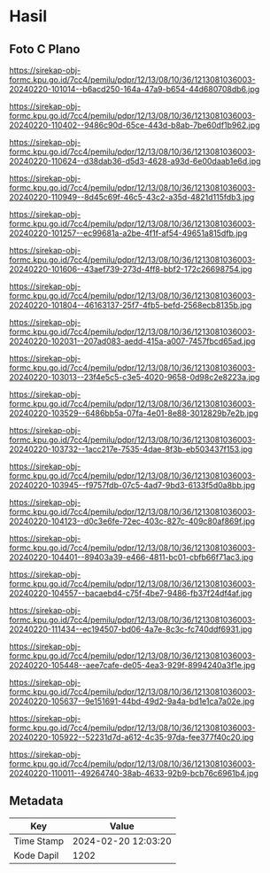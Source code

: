 # Hasil

## Foto C Plano

https://sirekap-obj-formc.kpu.go.id/7cc4/pemilu/pdpr/12/13/08/10/36/1213081036003-20240220-101014--b6acd250-164a-47a9-b654-44d680708db6.jpg

https://sirekap-obj-formc.kpu.go.id/7cc4/pemilu/pdpr/12/13/08/10/36/1213081036003-20240220-110402--9486c90d-65ce-443d-b8ab-7be60df1b962.jpg

https://sirekap-obj-formc.kpu.go.id/7cc4/pemilu/pdpr/12/13/08/10/36/1213081036003-20240220-110624--d38dab36-d5d3-4628-a93d-6e00daab1e6d.jpg

https://sirekap-obj-formc.kpu.go.id/7cc4/pemilu/pdpr/12/13/08/10/36/1213081036003-20240220-110949--8d45c69f-46c5-43c2-a35d-4821d115fdb3.jpg

https://sirekap-obj-formc.kpu.go.id/7cc4/pemilu/pdpr/12/13/08/10/36/1213081036003-20240220-101257--ec99681a-a2be-4f1f-af54-49651a815dfb.jpg

https://sirekap-obj-formc.kpu.go.id/7cc4/pemilu/pdpr/12/13/08/10/36/1213081036003-20240220-101606--43aef739-273d-4ff8-bbf2-172c26698754.jpg

https://sirekap-obj-formc.kpu.go.id/7cc4/pemilu/pdpr/12/13/08/10/36/1213081036003-20240220-101804--46163137-25f7-4fb5-befd-2568ecb8135b.jpg

https://sirekap-obj-formc.kpu.go.id/7cc4/pemilu/pdpr/12/13/08/10/36/1213081036003-20240220-102031--207ad083-aedd-415a-a007-7457fbcd65ad.jpg

https://sirekap-obj-formc.kpu.go.id/7cc4/pemilu/pdpr/12/13/08/10/36/1213081036003-20240220-103013--23f4e5c5-c3e5-4020-9658-0d98c2e8223a.jpg

https://sirekap-obj-formc.kpu.go.id/7cc4/pemilu/pdpr/12/13/08/10/36/1213081036003-20240220-103529--6486bb5a-07fa-4e01-8e88-3012829b7e2b.jpg

https://sirekap-obj-formc.kpu.go.id/7cc4/pemilu/pdpr/12/13/08/10/36/1213081036003-20240220-103732--1acc217e-7535-4dae-8f3b-eb503437f153.jpg

https://sirekap-obj-formc.kpu.go.id/7cc4/pemilu/pdpr/12/13/08/10/36/1213081036003-20240220-103945--f9757fdb-07c5-4ad7-9bd3-6133f5d0a8bb.jpg

https://sirekap-obj-formc.kpu.go.id/7cc4/pemilu/pdpr/12/13/08/10/36/1213081036003-20240220-104123--d0c3e6fe-72ec-403c-827c-409c80af869f.jpg

https://sirekap-obj-formc.kpu.go.id/7cc4/pemilu/pdpr/12/13/08/10/36/1213081036003-20240220-104401--89403a39-e466-4811-bc01-cbfb66f71ac3.jpg

https://sirekap-obj-formc.kpu.go.id/7cc4/pemilu/pdpr/12/13/08/10/36/1213081036003-20240220-104557--bacaebd4-c75f-4be7-9486-fb37f24df4af.jpg

https://sirekap-obj-formc.kpu.go.id/7cc4/pemilu/pdpr/12/13/08/10/36/1213081036003-20240220-111434--ec194507-bd06-4a7e-8c3c-fc740ddf6931.jpg

https://sirekap-obj-formc.kpu.go.id/7cc4/pemilu/pdpr/12/13/08/10/36/1213081036003-20240220-105448--aee7cafe-de05-4ea3-929f-8994240a3f1e.jpg

https://sirekap-obj-formc.kpu.go.id/7cc4/pemilu/pdpr/12/13/08/10/36/1213081036003-20240220-105637--9e151691-44bd-49d2-9a4a-bd1e1ca7a02e.jpg

https://sirekap-obj-formc.kpu.go.id/7cc4/pemilu/pdpr/12/13/08/10/36/1213081036003-20240220-105922--52231d7d-a612-4c35-97da-fee377f40c20.jpg

https://sirekap-obj-formc.kpu.go.id/7cc4/pemilu/pdpr/12/13/08/10/36/1213081036003-20240220-110011--49264740-38ab-4633-92b9-bcb76c6961b4.jpg


## Metadata

| Key        | Value               |
| ---------- | ------------------- |
| Time Stamp | 2024-02-20 12:03:20 |
| Kode Dapil | 1202                |



